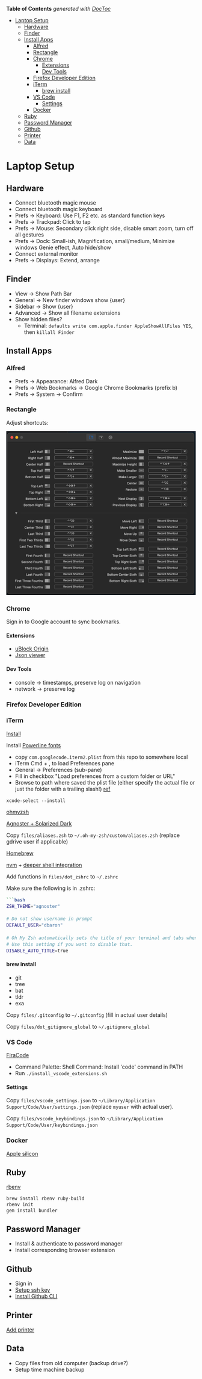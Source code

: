 <!-- START doctoc generated TOC please keep comment here to allow auto update -->
<!-- DON'T EDIT THIS SECTION, INSTEAD RE-RUN doctoc TO UPDATE -->
**Table of Contents**  *generated with [DocToc](https://github.com/thlorenz/doctoc)*

- [Laptop Setup](#laptop-setup)
  - [Hardware](#hardware)
  - [Finder](#finder)
  - [Install Apps](#install-apps)
    - [Alfred](#alfred)
    - [Rectangle](#rectangle)
    - [Chrome](#chrome)
      - [Extensions](#extensions)
      - [Dev Tools](#dev-tools)
    - [Firefox Developer Edition](#firefox-developer-edition)
    - [iTerm](#iterm)
      - [brew install](#brew-install)
    - [VS Code](#vs-code)
      - [Settings](#settings)
    - [Docker](#docker)
  - [Ruby](#ruby)
  - [Password Manager](#password-manager)
  - [Github](#github)
  - [Printer](#printer)
  - [Data](#data)

<!-- END doctoc generated TOC please keep comment here to allow auto update -->

# Laptop Setup

## Hardware

* Connect bluetooth magic mouse
* Connect bluetooth magic keyboard
* Prefs -> Keyboard: Use F1, F2 etc. as standard function keys
* Prefs -> Trackpad: Click to tap
* Prefs -> Mouse: Secondary click right side, disable smart zoom, turn off all gestures
* Prefs -> Dock: Small-ish, Magnification, small/medium, Minimize windows Genie effect, Auto hide/show
* Connect external monitor
* Prefs -> Displays: Extend, arrange

## Finder

* View -> Show Path Bar
* General -> New finder windows show {user}
* Sidebar -> Show {user}
* Advanced -> Show all filename extensions
* Show hidden files?
  * Terminal: `defaults write com.apple.finder AppleShowAllFiles YES`, then `killall Finder`

## Install Apps

### Alfred

* Prefs -> Appearance: Alfred Dark
* Prefs -> Web Bookmarks -> Google Chrome Bookmarks (prefix b)
* Prefs -> System -> Confirm

### Rectangle

Adjust shortcuts:

![rectangle shortcuts](screenshots/rectangle_shortcuts.png "rectangle shortcuts")

### Chrome

Sign in to Google account to sync bookmarks.

#### Extensions

* [uBlock Origin](https://chrome.google.com/webstore/detail/ublock-origin/cjpalhdlnbpafiamejdnhcphjbkeiagm)
* [Json viewer](https://chrome.google.com/webstore/detail/json-viewer/gbmdgpbipfallnflgajpaliibnhdgobh)

#### Dev Tools

* console -> timestamps, preserve log on navigation
* network -> preserve log

### Firefox Developer Edition


### iTerm

[Install](https://iterm2.com/)

Install [Powerline fonts](https://github.com/powerline/fonts)

- copy `com.googlecode.iterm2.plist` from this repo to somewhere local
- iTerm Cmd + , to load Preferences pane
- General -> Preferences (sub-pane)
- Fill in checkbox "Load preferences from a custom folder or URL"
- Browse to path where saved the plist file (either specify the actual file or just the folder with a trailing slash!)
[ref](https://stackoverflow.com/questions/22943676/how-to-export-iterm2-profiles)

```
xcode-select --install
```

[ohmyzsh](https://github.com/ohmyzsh/ohmyzsh)

[Agnoster + Solarized Dark](https://danielabaron.me/blog/how-i-setup-my-terminal/)

Copy `files/aliases.zsh` to `~/.oh-my-zsh/custom/aliases.zsh` (replace gdrive user if applicable)

[Homebrew](https://brew.sh/)

[nvm](https://github.com/nvm-sh/nvm) + [deeper shell integration](https://github.com/nvm-sh/nvm#zsh)

Add functions in `files/dot_zshrc` to `~/.zshrc`

Make sure the following is in .zshrc:

```bash
```bash
ZSH_THEME="agnoster"

# Do not show username in prompt
DEFAULT_USER="dbaron"

# Oh My Zsh automatically sets the title of your terminal and tabs when running a command or printing the prompt.
# Use this setting if you want to disable that.
DISABLE_AUTO_TITLE=true
```

#### brew install

* git
* tree
* bat
* tldr
* exa

Copy `files/.gitconfig` to `~/.gitconfig` (fill in actual user details)

Copy `files/dot_gitignore_global` to `~/.gitignore_global`

### VS Code

[FiraCode](https://github.com/tonsky/FiraCode)

- Command Palette: Shell Command: Install 'code' command in PATH
- Run `./install_vscode_extensions.sh`

#### Settings

Copy `files/vscode_settings.json` to `~/Library/Application Support/Code/User/settings.json` (replace `myuser` with actual user).

Copy `files/vscode_keybindings.json` to `~/Library/Application Support/Code/User/keybindings.json`

### Docker

[Apple silicon](https://docs.docker.com/desktop/install/mac-install/)

## Ruby

[rbenv](https://github.com/rbenv/rbenv)

```
brew install rbenv ruby-build
rbenv init
gem install bundler
```

## Password Manager

- Install & authenticate to password manager
- Install corresponding browser extension

## Github

- Sign in
- [Setup ssh key](https://docs.github.com/en/authentication/connecting-to-github-with-ssh)
- [Install Github CLI](https://cli.github.com/)

## Printer

[Add printer](https://support.apple.com/en-ca/guide/mac-help/mh14004/13.0/mac/13.0#apd099ba26671c44)

## Data

- Copy files from old computer (backup drive?)
- Setup time machine backup
